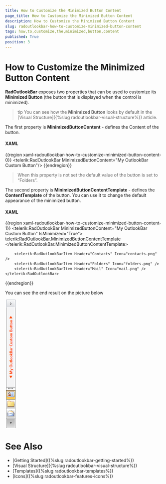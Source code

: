```yaml
---
title: How to Customize the Minimized Button Content
page_title: How to Customize the Minimized Button Content
description: How to Customize the Minimized Button Content
slug: radoutlookbar-how-to-customize-minimized-button-content
tags: how,to,customize,the,minimized,button,content
published: True
position: 3
---
```


# How to Customize the Minimized Button Content

__RadOutlookBar__ exposes two properties that can be used to customize its __Minimized Button__ (the button that is displayed when the control is minimized).

>tip You can see how the __Minimized Button__ looks by default in the [Visual Structure]({%slug radoutlookbar-visual-structure%}) article.          

The first property is __MinimizedButtonContent__ - defines the Content of the button.

#### __XAML__
{{region xaml-radoutlookbar-how-to-customize-minimized-button-content-0}}
	<telerik:RadOutlookBar MinimizedButtonContent="My OutlookBar Custom Button"/>
{{endregion}}

>When this property is not set the default value of the button is set to “Folders”.

The second property is __MinimizedButtonContentTemplate__ - defines the __ContentTemplate__ of the button. You can use it to change the default appearance of the minimized button.        

#### __XAML__
{{region xaml-radoutlookbar-how-to-customize-minimized-button-content-1}}
	<telerik:RadOutlookBar MinimizedButtonContent="My OutlookBar Custom Button" IsMinimized="True">
	    <telerik:RadOutlookBar.MinimizedButtonContentTemplate>
	        <DataTemplate>
	            <StackPanel Orientation="Horizontal">
	                <Polygon Points="8,0 0,5, 8,10" Fill="OrangeRed" Margin="0 0 5 0 " VerticalAlignment="Center" />
	                <TextBlock Text="{Binding}" FontWeight="Bold" Foreground="OrangeRed" />
	                <Polygon Points="0,0 8,5, 0,10" Fill="OrangeRed" Margin="5 0 0 0 " VerticalAlignment="Center" />
	            </StackPanel>
	        </DataTemplate>
	    </telerik:RadOutlookBar.MinimizedButtonContentTemplate>
	
	    <telerik:RadOutlookBarItem Header="Contacts" Icon="contacts.png" />
	    <telerik:RadOutlookBarItem Header="Folders" Icon="folders.png" />
	    <telerik:RadOutlookBarItem Header="Mail" Icon="mail.png" />
	</telerik:RadOutlookBar>
{{endregion}}

You can see the end result on the picture below

![outlookbar-how-to-customize-minimized-button-content-01](images/outlookbar-how-to-customize-minimized-button-content-01.png)

# See Also
 * [Getting Started]({%slug radoutlookbar-getting-started%})
 * [Visual Structure]({%slug radoutlookbar-visual-structure%})
 * [Templates]({%slug radoutlookbar-templates%})
 * [Icons]({%slug radoutlookbar-features-icons%})